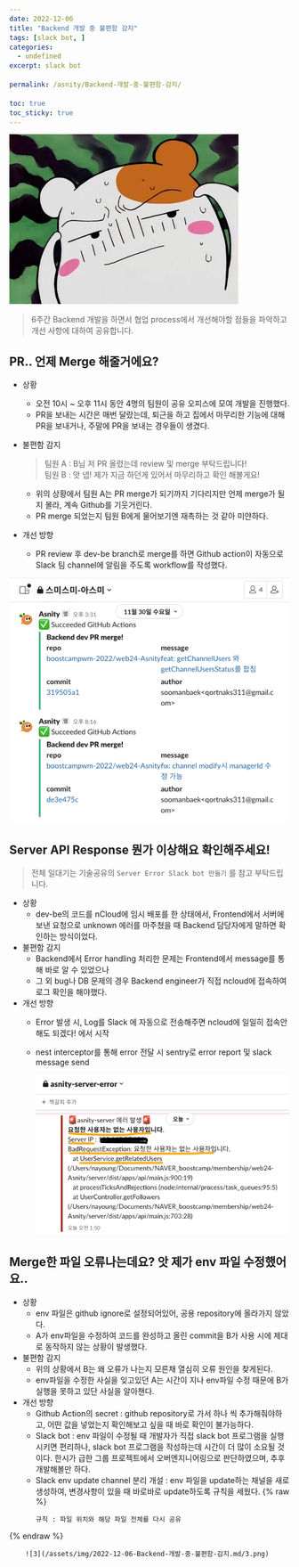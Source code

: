 ```yaml
---
date: 2022-12-06
title: "Backend 개발 중 불편함 감지"
tags: [slack bot, ]
categories:
  - undefined
excerpt: slack bot

permalink: /asnity/Backend-개발-중-불편함-감지/

toc: true
toc_sticky: true
---
```



![0](/assets/img/2022-12-06-Backend-개발-중-불편함-감지.md/0.png)


> 6주간 Backend 개발을 하면서 협업 process에서 개선해야할 점들을 파악하고 개선 사항에 대하여 공유합니다.


## PR.. 언제 Merge 해줄거에요?

- 상황
	- 오전 10시 ~ 오후 11시 동안 4명의 팀원이 공유 오피스에 모여 개발을 진행했다.
	- PR을 보내는 시간은 매번 달랐는데, 퇴근을 하고 집에서 마무리한 기능에 대해 PR을 보내거나, 주말에 PR을 보내는 경우들이 생겼다.
- 불편함 감지

	> 팀원 A : B님 저 PR 올렸는데 review 및 merge 부탁드립니다!  
	> 팀원 B : 앗 넵! 제가 지금 하던게 있어서 마무리하고 확인 해볼게요!

	- 위의 상황에서 팀원 A는 PR merge가 되기까지 기다리지만 언제 merge가 될지 몰라, 계속 Github를 기웃거린다.
	- PR merge 되었는지 팀원 B에게 물어보기엔 재촉하는 것 같아 미얀하다.
- 개선 방향
	- PR review 후 dev-be branch로 merge를 하면 Github action이 자동으로 Slack 팀 channel에 알림을 주도록 workflow를 작성했다.

![1](/assets/img/2022-12-06-Backend-개발-중-불편함-감지.md/1.png)


## Server API Response 뭔가 이상해요 확인해주세요!


> 전체 일대기는 기술공유의 `Server Error Slack bot 만들기` 를 참고 부탁드립니다.

- 상황
	- dev-be의 코드를 nCloud에 임시 배포를 한 상태에서, Frontend에서 서버에 보낸 요청으로 unknown 에러를 마주쳤을 때 Backend 담당자에게 말하면 확인하는 방식이었다.
- 불편함 감지
	- Backend에서 Error handling 처리한 문제는 Frontend에서 message를 통해 바로 알 수 있었으나
	- 그 외 bug나 DB 문제의 경우 Backend engineer가 직접 ncloud에 접속하여  로그 확인을 해야했다.
- 개선 방향
	- Error 발생 시, Log를 Slack 에 자동으로 전송해주면 ncloud에 일일히 접속안해도 되겠다! 에서 시작
	- nest interceptor를 통해 error 전달 시 sentry로 error report 및 slack message send

		![2](/assets/img/2022-12-06-Backend-개발-중-불편함-감지.md/2.png)


## Merge한 파일 오류나는데요? 앗 제가 env 파일 수정했어요..

- 상황
	- env 파일은 github ignore로 설정되어있어, 공용 repository에 올라가지 않았다.
	- A가 env파일을 수정하여 코드를 완성하고 올린 commit을 B가 사용 시에 제대로 동작하지 않는 상황이 발생했다.
- 불편함 감지
	- 위의 상황에서 B는 왜 오류가 나는지 모른채 열심히 오류 원인을 찾게된다.
	- env파일을 수정한 사실을 잊고있던 A는 시간이 지나 env파일 수정 때문에 B가 실행을 못하고 있단 사실을 알아챈다.
- 개선 방향
	- Github Action의 secret : github repository로 가서 하나 씩 추가해줘야하고, 어떤 값을 넣었는지 확인해보고 싶을 때 바로 확인이 불가능하다.
	- Slack bot : env 파일이 수정될 때 개발자가 직접 slack bot 프로그램을 실행시키면 편리하나, slack bot 프로그램을 작성하는데 시간이 더 많이 소요될 것 이다. 한시가 급한 그룹 프로젝트에서 오버엔지니어링으로 판단하였으며, 추후 개발해볼만 하다.
	- Slack env update channel 분리 개설 : env 파일을 update하는 채널을 새로 생성하여, 변경사항이 있을 때 바로바로 update하도록 규칙을 세웠다.
{% raw %}
		```text
		규칙 : 파일 위치와 해당 파일 전체를 다시 공유
		```
{% endraw %}


		![3](/assets/img/2022-12-06-Backend-개발-중-불편함-감지.md/3.png)


